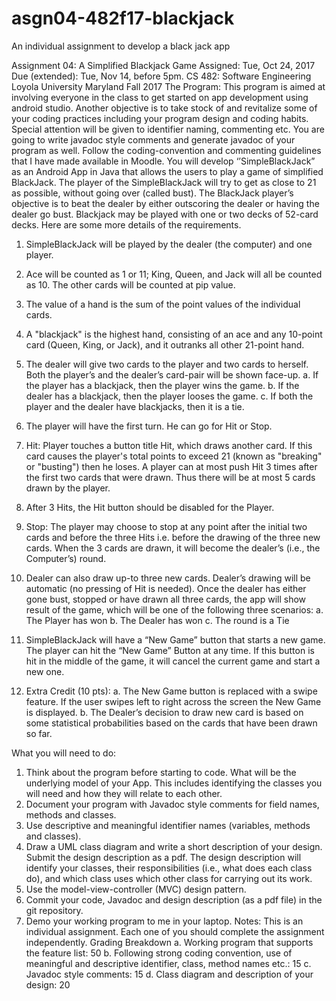 # asgn04-482f17-blackjack
An individual assignment to develop a black jack app

Assignment 04: 
A Simplified Blackjack Game
Assigned: Tue, Oct 24, 2017
Due (extended): Tue, Nov 14, before 5pm.	CS 482: Software Engineering
Loyola University Maryland
Fall 2017
The Program:  This program is aimed at involving everyone in the class to get started on app development using android studio. Another objective is to take stock of and revitalize some of your coding practices including your program design and coding habits. Special attention will be given to identifier naming, commenting etc. You are going to write javadoc style comments and generate javadoc of your program as well. Follow the coding-convention and commenting guidelines that I have made available in Moodle. 
You will develop ‘’SimpleBlackJack” as an Android App in Java that allows the users to play a game of simplified BlackJack. The player of the SimpleBlackJack will try to get as close to 21 as possible, without going over (called bust). The BlackJack player’s objective is to beat the dealer by either outscoring the dealer or having the dealer go bust. Blackjack may be played with one or two decks of 52-card decks. Here are some more details of the requirements.
1.	SimpleBlackJack will be played by the dealer (the computer) and one player.
2.	Ace will be counted as 1 or 11; King, Queen, and Jack will all be counted as 10. The other cards will be counted at pip value. 
3.	The value of a hand is the sum of the point values of the individual cards. 
4.	A "blackjack" is the highest hand, consisting of an ace and any 10-point card (Queen, King, or Jack), and it outranks all other 21-point hand.
5.	The dealer will give two cards to the player and two cards to herself. Both the player’s and the dealer’s card-pair will be shown face-up.
a.	If the player has a blackjack, then the player wins the game. 
b.	If the dealer has a blackjack, then the player looses the game. 
c.	If both the player and the dealer have blackjacks, then it is a tie. 
6.	The player will have the first turn.  He can go for Hit or Stop. 
7.	Hit: Player touches a button title Hit, which draws another card. If this card causes the player's total points to exceed 21 (known as "breaking" or "busting") then he loses. A player can at most push Hit 3 times after the first two cards that were drawn. Thus there will be at most 5 cards drawn by the player.
8.	After 3 Hits, the Hit button should be disabled for the Player.
9.	Stop: The player may choose to stop at any point after the initial two cards and before the three Hits i.e. before the drawing of the three new cards. When the 3 cards are drawn, it will become the dealer’s (i.e., the Computer’s) round. 
10.	Dealer can also draw up-to three new cards. Dealer’s drawing will be automatic (no pressing of Hit is needed). Once the dealer has either gone bust, stopped or have drawn all three cards, the app will show result of the game, which will be one of the following three scenarios:
a.	The Player has won
b.	The Dealer has won
c.	The round is a Tie
11.	SimpleBlackJack will have a “New Game” button that starts a new game. The player can hit the “New Game” Button at any time. If this button is hit in the middle of the game, it will cancel the current game and start a new one.

1.	Extra Credit (10 pts): 
a.	The New Game button is replaced with a swipe feature. If the user swipes left to right across the screen the New Game is displayed. 
b.	The Dealer’s decision to draw new card is based on some statistical probabilities based on the cards that have been drawn so far.  

What you will need to do:
1.	Think about the program before starting to code. What will be the underlying model of your App. This includes identifying the classes you will need and how they will relate to each other. 
2.	Document your program with Javadoc style comments for field names, methods and classes.  
3.	Use descriptive and meaningful identifier names (variables, methods and classes).
4.	Draw a UML class diagram and write a short description of your design. Submit the design description as a pdf. The design description will identify your classes, their responsibilities (i.e., what does each class do), and which class uses which other class for carrying out its work. 
5.	Use the model-view-controller (MVC) design pattern.
6.	Commit your code, Javadoc and design description (as a pdf file) in the git repository.
7.	Demo your working program to me in your laptop.
Notes: This is an individual assignment. Each one of you should complete the assignment independently. 
Grading Breakdown
a.	Working program that supports the feature list:		50
b.	Following strong coding convention, use of meaningful 
and descriptive identifier, class, method names etc.:  	15
c.	Javadoc style comments:  			                	15
d.	Class diagram and description of your design:		20
